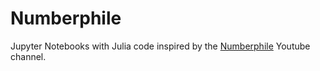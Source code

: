 # Numberphile

Jupyter Notebooks with Julia code inspired by the [Numberphile](https://www.youtube.com/channel/UCoxcjq-8xIDTYp3uz647V5A) Youtube channel.